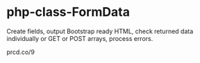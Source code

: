 # php-class-FormData
Create fields, output Bootstrap ready HTML, check returned data individually or GET or POST arrays, process errors.

prcd.co/9
